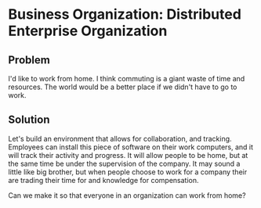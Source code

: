 # Business Organization: Distributed Enterprise Organization

## Problem
I'd like to work from home. I think commuting is a
giant waste of time and resources. The world would
be a better place if we didn't have to go to work.

## Solution
Let's build an environment that allows for collaboration,
and tracking. Employees can install this piece of software
on their work computers, and it will track their activity
and progress. It will allow people to be home, but at the
same time be under the supervision of the company. It may
sound a little like big brother, but when people choose
to work for a company their are trading their time for
and knowledge for compensation.

Can we make it so that everyone in an organization can work
from home?
